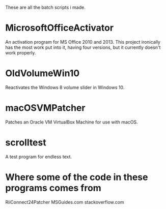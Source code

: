 These are all the batch scripts i made.

# MicrosoftOfficeActivator
An activation program for MS Office 2010 and 2013. This project ironically has the most work put into it, having four versions, but it currently doesn't work properly.

# OldVolumeWin10
Reactivates the Windows 8 volume slider in Windows 10.

# macOSVMPatcher
Patches an Oracle VM VirtualBox Machine for use with macOS.

# scrolltest
A test program for endless text.

# Where some of the code in these programs comes from
RiiConnect24Patcher
MSGuides.com
stackoverflow.com
